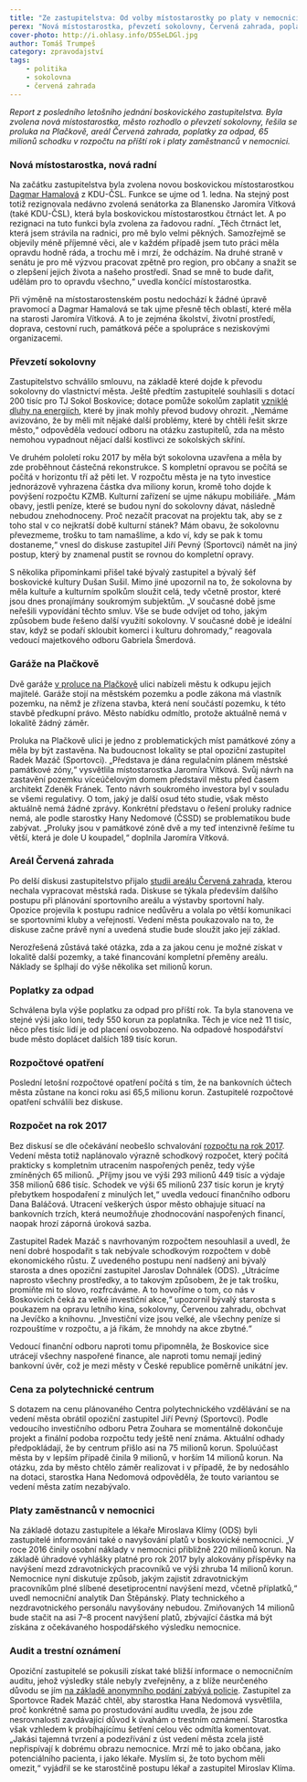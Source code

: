 ```yaml
---
title: "Ze zastupitelstva: Od volby místostarostky po platy v nemocnici"
perex: "Nová místostarostka, převzetí sokolovny, Červená zahrada, poplatky za odpad, 65 milionů schodku v rozpočtu, platy lékařů v nemocnici a další."
cover-photo: http://i.ohlasy.info/D55eLDGl.jpg
author: Tomáš Trumpeš
category: zpravodajství
tags:
    - politika
    - sokolovna
    - červená zahrada
---
```


*Report z posledního letošního jednání boskovického zastupitelstva. Byla zvolena nová místostarostka, město rozhodlo o převzetí sokolovny, řešila se proluka na Plačkově, areál Červená zahrada, poplatky za odpad, 65 milionů schodku v rozpočtu na příští rok i platy zaměstnanců v nemocnici.*

### Nová místostarostka, nová radní

Na začátku zastupitelstva byla zvolena novou boskovickou místostarostkou [Dagmar Hamalová](http://www.ohlasy.info/clanky/2016/10/mistostarostka-hamalova.html) z KDU-ČSL. Funkce se ujme od 1. ledna. Na stejný post totiž rezignovala nedávno zvolená senátorka za Blanensko Jaromíra Vítková (také KDU-ČSL), která byla boskovickou místostarostkou čtrnáct let. A po rezignaci na tuto funkci byla zvolena za řadovou radní. „Těch čtrnáct let, která jsem strávila na radnici, pro mě bylo velmi pěkných. Samozřejmě se objevily méně příjemné věci, ale v každém případě jsem tuto práci měla opravdu hodně ráda, a trochu mě i mrzí, že odcházím. Na druhé straně v senátu je pro mě výzvou pracovat zpětně pro region, pro občany a snažit se o zlepšení jejich života a našeho prostředí. Snad se mně to bude dařit, udělám pro to opravdu všechno,“ uvedla končící místostarostka.

Při výměně na místostarostenském postu nedochází k žádné úpravě pravomocí a Dagmar Hamalová se tak ujme přesně těch oblastí, které měla na starosti Jaromíra Vítková. A to je zejména školství, životní prostředí, doprava, cestovní ruch, památková péče a spolupráce s neziskovými organizacemi.

### Převzetí sokolovny

Zastupitelstvo schválilo smlouvu, na základě které dojde k převodu sokolovny do vlastnictví města. Ještě předtím zastupitelé souhlasili s dotací 200 tisíc pro TJ Sokol Boskovice; dotace pomůže sokolům zaplatit [vzniklé dluhy na energiích](http://www.ohlasy.info/clanky/2016/11/sokolovna-dluhy.html), které by jinak mohly převod budovy ohrozit. „Nemáme avizováno, že by měli mít nějaké další problémy, které by chtěli řešit skrze město,“ odpověděla vedoucí odboru na otázku zastupitelů, zda na město nemohou vypadnout nějací další kostlivci ze sokolských skříní.

Ve druhém pololetí roku 2017 by měla být sokolovna uzavřena a měla by zde proběhnout částečná rekonstrukce. S kompletní opravou se počítá se počítá v horizontu tří až pěti let. V rozpočtu města je na tyto investice jednorázově vyhrazena částka dva miliony korun, kromě toho dojde k povýšení rozpočtu KZMB. Kulturní zařízení se ujme nákupu mobiliáře. „Mám obavy, jestli peníze, které se budou nyní do sokolovny dávat, následně nebudou znehodnoceny. Proč nezačít pracovat na projektu tak, aby se z toho stal v co nejkratší době kulturní stánek? Mám obavu, že sokolovnu převezmeme, trošku to tam namašlíme, a kdo ví, kdy se pak k tomu dostaneme,“ vnesl do diskuse zastupitel Jiří Pevný (Sportovci) námět na jiný postup, který by znamenal pustit se rovnou do kompletní opravy.

S několika připomínkami přišel také bývalý zastupitel a bývalý šéf boskovické kultury Dušan Sušil. Mimo jiné upozornil na to, že sokolovna by měla kultuře a kulturním spolkům sloužit celá, tedy včetně prostor, které jsou dnes pronajímány soukromým subjektům. „V současné době jsme neřešili vypovídání těchto smluv. Vše se bude odvíjet od  toho, jakým způsobem bude řešeno další využití sokolovny. V současné době je ideální stav, když se podaří skloubit komerci i kulturu dohromady,“ reagovala vedoucí majetkového odboru Gabriela Šmerdová.

### Garáže na Plačkově

Dvě garáže [v proluce na Plačkově](https://mapy.cz/s/1g7hH) ulici nabízeli městu k odkupu jejich majitelé. Garáže stojí na městském pozemku a podle zákona má vlastník pozemku, na němž je zřízena stavba, která není součástí pozemku, k této stavbě předkupní právo. Město nabídku odmítlo, protože aktuálně nemá v lokalitě žádný záměr. 

Proluka na Plačkově ulici je jedno z problematických míst památkové zóny a měla by být zastavěna. Na budoucnost lokality se ptal opoziční zastupitel Radek Mazáč (Sportovci). „Představa je dána regulačním plánem městské památkové zóny,“ vysvětlila místostarostka Jaromíra Vítková. Svůj návrh na zastavění pozemku víceúčelovým domem představil městu před časem architekt Zdeněk Fránek. Tento návrh soukromého investora byl v souladu se všemi regulativy. O tom, jaký je další osud této studie, však město aktuálně nemá žádné zprávy. Konkrétní představu o řešení proluky radnice nemá, ale podle starostky Hany Nedomové (ČSSD) se problematikou bude zabývat. „Proluky jsou v památkové zóně dvě a my teď intenzivně řešíme tu větší, která je dole U koupadel,“ doplnila Jaromíra Vítková.

### Areál Červená zahrada

Po delší diskusi zastupitelstvo přijalo [studii areálu Červená zahrada](http://www.ohlasy.info/clanky/2016/11/cervenka-studie.html), kterou nechala vypracovat městská rada. Diskuse se týkala především dalšího postupu při plánování sportovního areálu a výstavby sportovní haly. Opozice projevila k postupu radnice nedůvěru a volala po větší komunikaci se sportovními kluby a veřejností. Vedení města poukazovalo na to, že diskuse začne právě nyní a uvedená studie bude sloužit jako její základ. 

Nerozřešená zůstává také otázka, zda a za jakou cenu je možné získat v lokalitě další pozemky, a také financování kompletní přeměny areálu. Náklady se šplhají do výše několika set milionů korun.

### Poplatky za odpad

Schválena byla výše poplatku za odpad pro příští rok. Ta byla stanovena ve stejné výši jako loni, tedy 550 korun za poplatníka. Těch je více než 11 tisíc, něco přes tisíc lidí je od placení osvobozeno. Na odpadové hospodářství bude město doplácet dalších 189 tisíc korun.

### Rozpočtové opatření

Poslední letošní rozpočtové opatření počítá s tím, že na bankovních účtech města zůstane na konci roku asi 65,5 milionu korun. Zastupitelé rozpočtové opatření schválili bez diskuse.

### Rozpočet na rok 2017

Bez diskusí se dle očekávání neobešlo schvalování [rozpočtu na rok 2017](http://www.ohlasy.info/clanky/2016/11/novy-rozpocet.html). Vedení města totiž naplánovalo výrazně schodkový rozpočet, který počítá prakticky s kompletním utracením naspořených peněz, tedy výše zmíněných 65 milionů. „Příjmy jsou ve výši 293 milionů 449 tisíc a výdaje 358 milionů 686 tisíc. Schodek ve výši 65 milionů 237 tisíc korun je krytý přebytkem hospodaření z minulých let,“ uvedla vedoucí finančního odboru Dana Baláčová. Utracení veškerých úspor město obhajuje situací na bankovních trzích, která neumožňuje zhodnocování naspořených financí, naopak hrozí záporná úroková sazba.

Zastupitel Radek Mazáč s navrhovaným rozpočtem nesouhlasil a uvedl, že není dobré hospodařit s tak nebývale schodkovým rozpočtem v době ekonomického růstu. Z uvedeného postupu není nadšený ani bývalý starosta a dnes opoziční zastupitel Jaroslav Dohnálek (ODS). „Utrácíme naprosto všechny prostředky, a to takovým způsobem, že je tak trošku, promiňte mi to slovo, rozfrcáváme. A to hovoříme o tom, co nás v Boskovicích čeká za velké investiční akce,“ upozornil bývalý starosta s poukazem na opravu letního kina, sokolovny, Červenou zahradu, obchvat na Jevíčko a knihovnu. „Investiční vize jsou velké, ale všechny peníze si rozpouštíme v rozpočtu, a já říkám, že mnohdy na akce zbytné.“

Vedoucí finanční odboru naproti tomu připomněla, že Boskovice sice utrácejí všechny naspořené finance, ale naproti tomu nemají jediný bankovní úvěr, což je mezi městy v České republice poměrně unikátní jev.

### Cena za polytechnické centrum

S dotazem na cenu plánovaného Centra polytechnického vzdělávání se na vedení města obrátil opoziční zastupitel Jiří Pevný (Sportovci). Podle vedoucího investičního odboru Petra Zouhara se momentálně dokončuje projekt a finální podoba rozpočtu tedy ještě není známa. Aktuální odhady předpokládají, že by centrum přišlo asi na 75 milionů korun. Spoluúčast města by v lepším případě činila 9 milionů, v horším 14 milionů korun. Na otázku, zda by město chtělo záměr realizovat i v případě, že by nedosáhlo na dotaci, starostka Hana Nedomová odpověděla, že touto variantou se vedení města zatím nezabývalo.

### Platy zaměstnanců v nemocnici

Na základě dotazu zastupitele a lékaře Miroslava Klímy (ODS) byli zastupitelé informováni také o navyšování platů v boskovické nemocnici. „V roce 2016 činily osobní náklady v nemocnici přibližně 220 milionů korun. Na základě úhradové vyhlášky platné pro rok 2017 byly alokovány příspěvky na navýšení mezd zdravotnických pracovníků ve výši zhruba 14 milionů korun. Nemocnice nyní diskutuje způsob, jakým zajistit zdravotnickým pracovníkům plné slíbené desetiprocentní navýšení mezd, včetně příplatků,“ uvedl nemocniční analytik Dan Štěpánský. Platy technického a nezdravotnického personálu navyšovány nebudou. Zmiňovaných 14 milionů bude stačit na asi 7–8 procent navýšení platů, zbývající částka má být získána z očekávaného hospodářského výsledku nemocnice.

### Audit a trestní oznámení

Opoziční zastupitelé se pokusili získat také bližší informace o nemocničním auditu, jehož výsledky stále nebyly zveřejněny, a z blíže neurčeného důvodu se jím [na základě anonymního podání zabývá policie](http://www.ohlasy.info/clanky/2016/12/dalsi-trestni-oznameni.html). Zastupitel za Sportovce Radek Mazáč chtěl, aby starostka Hana Nedomová vysvětlila, proč konkrétně sama po prostudování auditu uvedla, že jsou zde nesrovnalosti zavdávající důvod k úvahám o trestním oznámení. Starostka však vzhledem k probíhajícímu šetření celou věc odmítla komentovat. „Jakási tajemná tvrzení a podezřívání z úst vedení města zcela jistě nepřispívají k dobrému obrazu nemocnice. Mrzí mě to jako občana, jako potenciálního pacienta, i jako lékaře. Myslím si, že toto bychom měli omezit,“ vyjádřil se ke starostčině postupu lékař a zastupitel Miroslav Klíma.
